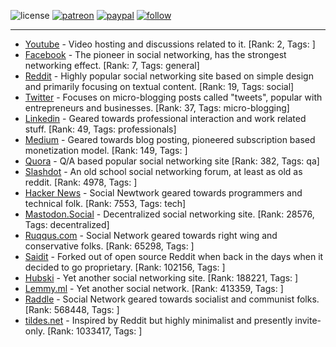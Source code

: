 ![license](https://img.shields.io/github/license/prahladyeri/siterank-stats.svg)
[![patreon](https://img.shields.io/badge/Patreon-brown.svg?logo=patreon)](https://www.patreon.com/prahladyeri)
[![paypal](https://img.shields.io/badge/PayPal-blue.svg?logo=paypal)](https://www.paypal.com/cgi-bin/webscr?cmd=_s-xclick&hosted_button_id=JM8FUXNFUK6EU)
[![follow](https://img.shields.io/twitter/follow/prahladyeri.svg?style=social)](https://twitter.com/prahladyeri)

---
- [Youtube](https://www.youtube.com/) - Video hosting and discussions related to it. [Rank: 2, Tags: ]
- [Facebook](https://www.facebook.com/) - The pioneer in social networking, has the strongest networking effect. [Rank: 7, Tags: general]
- [Reddit](https://www.reddit.com) - Highly popular social networking site based on simple design and primarily focusing on textual content. [Rank: 19, Tags: social]
- [Twitter](https://twitter.com/) - Focuses on micro-blogging posts called "tweets", popular with entrepreneurs and businesses. [Rank: 37, Tags: micro-blogging]
- [Linkedin](https://www.linkedin.com/) - Geared towards professional interaction and work related stuff. [Rank: 49, Tags: professionals]
- [Medium](https://medium.com/) - Geared towards blog posting, pioneered subscription based monetization model. [Rank: 149, Tags: ]
- [Quora](https://www.quora.com/) - Q/A based popular social networking site [Rank: 382, Tags: qa]
- [Slashdot](https://slashdot.org/) - An old school social networking forum, at least as old as reddit. [Rank: 4978, Tags: ]
- [Hacker News](https://news.ycombinator.com) - Social Newtwork geared towards programmers and technical folk. [Rank: 7553, Tags: tech]
- [Mastodon.Social](https://mastodon.social/) - Decentralized social networking site. [Rank: 28576, Tags: decentralized]
- [Ruqqus.com](https://ruqqus.com/) - Social Network geared towards right wing and conservative folks. [Rank: 65298, Tags: ]
- [Saidit](https://saidit.net/) - Forked out of open source Reddit when back in the days when it decided to go proprietary. [Rank: 102156, Tags: ]
- [Hubski](https://hubski.com/) - Yet another social networking site. [Rank: 188221, Tags: ]
- [Lemmy.ml](https://lemmy.ml/) - Yet another social network. [Rank: 413359, Tags: ]
- [Raddle](https://raddle.me/) - Social Network geared towards socialist and communist folks. [Rank: 568448, Tags: ]
- [tildes.net](https://tildes.net/) - Inspired by Reddit but highly minimalist and presently invite-only. [Rank: 1033417, Tags: ]

